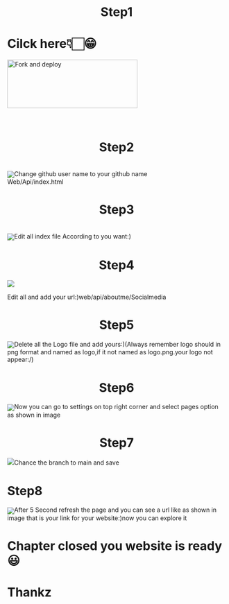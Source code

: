 <center><h1>Step1</h1></center>
<h1>Cilck here👇🏻😁</h1>
<a href="https://github.com/Dot-ser/web/fork"><img align="center" src="https://i.imgur.com/lIZhws3.jpeg" alt="Fork and deploy" height="112" width="300" /></a>
<div>
<br>
<br>
<center><h1>
Step2</h1>
</center>
<br>
<img align="center" src="https://i.imgur.com/vPWniN3.jpeg"
<pr>Change github user name to your github name</pr><Br>
Web/Api/index.html
<br>
<center><h1>
Step3</h1>
</center>
<br>
<img align="center" src="https://i.imgur.com/gWZIiSZ.jpeg"
<pr>Edit all index file According to you want:)</pr>

<center><h1>
Step4</h1>
</center>
<img align="center" src="https://i.imgur.com/PCdWeMV.jpeg"
<pr>
<Br>

Edit all and add your url:)</pr>web/api/aboutme/Socialmedia
<center><h1>
Step5</h1>
</center>
<img align="center" src="https://i.imgur.com/kbg6pTU.jpeg"
<pr>Delete all the Logo file and add yours:)(Always remember logo should in png format and named as logo,if it not named as logo.png.your logo not appear:/)</pr>
<center><h1>
Step6</h1>
</center>
<img align="center" src="https://i.imgur.com/5Fb0U9w.jpeg"
<pr>Now you can go to settings on top right corner and select pages option as shown in image</pr>
<center><h1>
Step7</h1>
</center><img src="https://tenor.com/bZhpi.gif" 
<pr>Chance the branch to main and save</pr>
<h1>
Step8</h1>
</center>
<img align="center" src="https://i.imgur.com/Ftd9AKv.jpeg"<pr>After 5 Second refresh the page and you can see a url like as shown in image that is your link for your website:)now you can explore it</pr>
<h1>Chapter closed you website is ready 😃</h1><h1> Thankz</h1>
